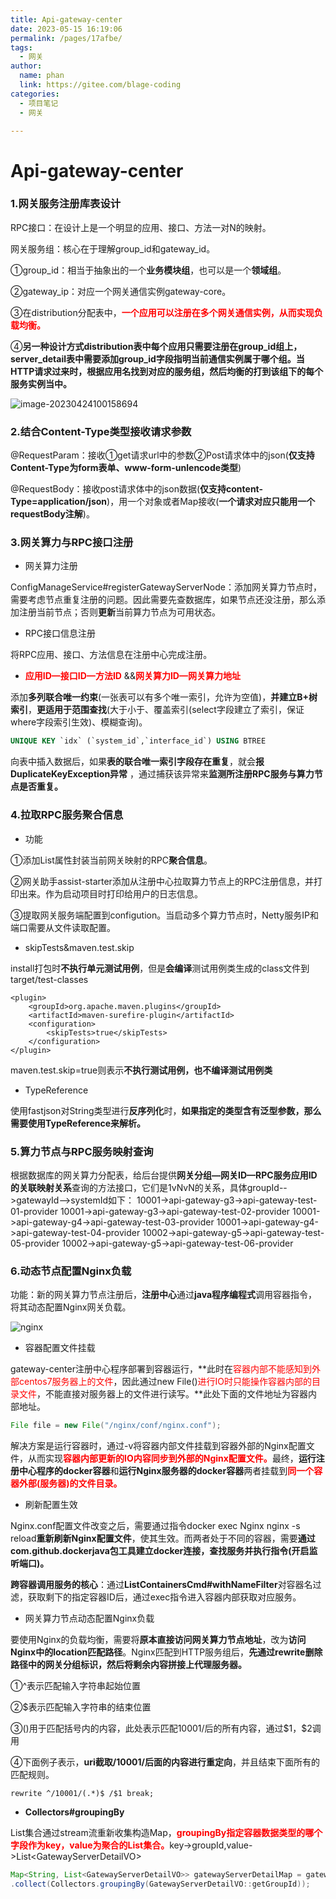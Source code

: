 ```yaml
---
title: Api-gateway-center
date: 2023-05-15 16:19:06
permalink: /pages/17afbe/
tags: 
  - 网关
author: 
  name: phan
  link: https://gitee.com/blage-coding
categories: 
  - 项目笔记
  - 网关

---
```

# Api-gateway-center

### 1.网关服务注册库表设计

RPC接口：在设计上是一个明显的应用、接口、方法一对N的映射。

网关服务组：核心在于理解group_id和gateway_id。

①group_id：相当于抽象出的一个**业务模块组**，也可以是一个**领域组**。

②gateway_ip：对应一个网关通信实例gateway-core。

③在distribution分配表中，<font color="red">**一个应用可以注册在多个网关通信实例，从而实现负载均衡。**</font>

④**另一种设计方式distribution表中每个应用只需要注册在group_id组上，server_detail表中需要添加group_id字段指明当前通信实例属于哪个组。当HTTP请求过来时，根据应用名找到对应的服务组，然后均衡的打到该组下的每个服务实例当中。**

![image-20230424100158694](https://cdn.staticaly.com/gh/blage-coding/picx-images-hosting@master/20230515/image-20230424100158694.6eck1ai79v40.webp)

### 2.结合Content-Type类型接收请求参数

@RequestParam：接收①get请求url中的参数②Post请求体中的json(**仅支持Content-Type为form表单、www-form-unlencode类型**)

@RequestBody：接收post请求体中的json数据(**仅支持content-Type=application/json**)，用一个对象或者Map接收(**一个请求对应只能用一个requestBody注解**)。

### 3.网关算力与RPC接口注册

- 网关算力注册

ConfigManageService#registerGatewayServerNode：添加网关算力节点时，需要考虑节点重复注册的问题。因此需要先查数据库，如果节点还没注册，那么添加注册当前节点；否则**更新**当前算力节点为可用状态。

- RPC接口信息注册

将RPC应用、接口、方法信息在注册中心完成注册。

- <font color="red">**应用ID—接口ID—方法ID**</font> &&<font color="red">**网关算力ID—网关算力地址**</font>

添加**多列联合唯一约束**(一张表可以有多个唯一索引，允许为空值)，**并建立B+树索引**，**更适用于范围查找**(大于小于、覆盖索引(select字段建立了索引，保证where字段索引生效)、模糊查询)。

```sql
UNIQUE KEY `idx` (`system_id`,`interface_id`) USING BTREE
```

向表中插入数据后，如果**表的联合唯一索引字段存在重复**，就会**报DuplicateKeyException异常** ，通过捕获该异常来**监测所注册RPC服务与算力节点是否重复。**

### 4.拉取RPC服务聚合信息

- 功能

①添加List属性封装当前网关映射的RPC**聚合信息**。

②网关助手assist-starter添加从注册中心拉取算力节点上的RPC注册信息，并打印出来。作为启动项目时打印给用户的日志信息。

③提取网关服务端配置到configution。当启动多个算力节点时，Netty服务IP和端口需要从文件读取配置。

- skipTests&maven.test.skip

install打包时**不执行单元测试用例**，但是**会编译**测试用例类生成的class文件到target/test-classes

```
<plugin>
    <groupId>org.apache.maven.plugins</groupId>
    <artifactId>maven-surefire-plugin</artifactId>
    <configuration>
        <skipTests>true</skipTests>
    </configuration>
</plugin>
```

maven.test.skip=true则表示**不执行测试用例，也不编译测试用例类**

- TypeReference

使用fastjson对String类型进行**反序列化**时，**如果指定的类型含有泛型参数，那么需要使用TypeReference来解析。**

### 5.算力节点与RPC服务映射查询

根据数据库的网关算力分配表，给后台提供**网关分组—网关ID—RPC服务应用ID的关联映射关系**查询的方法接口，它们是1vNvN的关系，具体groupId-->gatewayId-->systemId如下：
10001->api-gateway-g3->api-gateway-test-01-provider
10001->api-gateway-g3->api-gateway-test-02-provider
10001->api-gateway-g4->api-gateway-test-03-provider
10001->api-gateway-g4->api-gateway-test-04-provider
10002->api-gateway-g5->api-gateway-test-05-provider
10002->api-gateway-g5->api-gateway-test-06-provider

### 6.动态节点配置Nginx负载

功能：新的网关算力节点注册后，**注册中心**通过**java程序编程式**调用容器指令，将其动态配置Nginx网关负载。

![nginx](https://cdn.staticaly.com/gh/blage-coding/picx-images-hosting@master/20230515/nginx.7jz2iidfqe4.webp)

- 容器配置文件挂载

gateway-center注册中心程序部署到容器运行，**此时在<font color="red">容器内部不能感知到外部centos7服务器上的文件</font>，因此通过new File()<font color="red">进行IO时只能操作容器内部的目录文件</font>，不能直接对服务器上的文件进行读写。**此处下面的文件地址为容器内部地址。

```java
File file = new File("/nginx/conf/nginx.conf");
```

解决方案是运行容器时，通过-v将容器内部文件挂载到容器外部的Nginx配置文件，从而实现<font color="red">**容器内部更新的IO内容同步到外部的Nginx配置文件。**</font>最终，**运行注册中心程序的docker容器**和**运行Nginx服务器的docker容器**两者挂载到<font color="red">**同一个容器外部(服务器)的文件目录。**</font>

- 刷新配置生效

Nginx.conf配置文件改变之后，需要通过指令docker exec Nginx nginx -s reload**重新刷新Nginx配置文件**，使其生效。而两者处于不同的容器，需要**通过com.github.dockerjava包工具建立docker连接，查找服务并执行指令(开启监听端口)。**

**跨容器调用服务的核心**：通过**ListContainersCmd#withNameFilter**对容器名过滤，获取剩下的指定容器ID后，通过exec指令进入容器内部获取对应服务。

- 网关算力节点动态配置Nginx负载

要使用Nginx的负载均衡，需要将**原本直接访问网关算力节点地址**，改为**访问Nginx中的location匹配路径**。Nginx匹配到HTTP服务组后，**先通过rewrite删除路径中的网关分组标识，然后将剩余内容拼接上代理服务器。**

①^表示匹配输入字符串起始位置

②$表示匹配输入字符串的结束位置

③()用于匹配括号内的内容，此处表示匹配10001/后的所有内容，通过$1，\$2调用

④下面例子表示，**uri截取/10001/后面的内容进行重定向**，并且结束下面所有的匹配规则。

```nginx
rewrite ^/10001/(.*)$ /$1 break;
```

- **Collectors#groupingBy**

List集合通过stream流重新收集构造Map，<font color="red">**groupingBy指定容器数据类型的哪个字段作为key，value为聚合的List集合。**</font>key->groupId,value->List\<GatewayServerDetailVO\>

```java
Map<String, List<GatewayServerDetailVO>> gatewayServerDetailMap = gatewayServerDetailVOS.stream()
.collect(Collectors.groupingBy(GatewayServerDetailVO::getGroupId));
```

